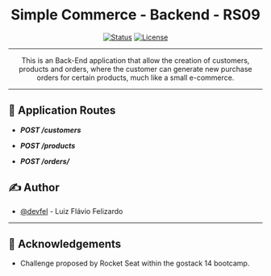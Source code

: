 <h1 align="center">Simple Commerce - Backend - RS09</h1>

<div align="center">

[![Status](https://img.shields.io/badge/status-active-success.svg)]()
[![License](https://img.shields.io/badge/license-MIT-blue.svg)](/LICENSE)

</div>

---

<p align="center"> 
This is an Back-End application that allow the creation of customers, products and orders, where the customer can generate new purchase orders for certain products, much like a small e-commerce.
  </p>

---

## 🧐 Application Routes <a name = "routes"></a>

- **_POST /customers_**

- **_POST /products_**

- **_POST /orders/_**

## ✍️ Author <a name = "authors"></a>

- [@devfel](https://github.com/devfel) - Luiz Flávio Felizardo

---

## 🎉 Acknowledgements <a name = "acknowledgement"></a>

- Challenge proposed by Rocket Seat within the gostack 14 bootcamp.
